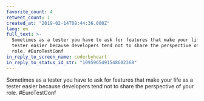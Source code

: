 ```yaml
---
favorite_count: 4
retweet_count: 1
created_at: "2019-02-14T08:44:36.000Z"
lang: en
full_text: >-
  Sometimes as a tester you have to ask for features that make your life as a
  tester easier because developers tend not to share the perspective of your
  role. #EuroTestConf
in_reply_to_screen_name: coderbyheart
in_reply_to_status_id_str: "1095965491548602368"
---
```


Sometimes as a tester you have to ask for features that make your life as a
tester easier because developers tend not to share the perspective of your role.
#EuroTestConf
